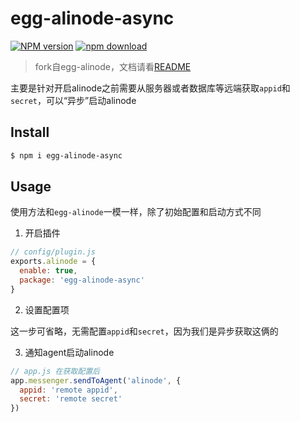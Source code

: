 # egg-alinode-async

[![NPM version][npm-image]][npm-url]
[![npm download][download-image]][download-url]

[npm-image]: https://img.shields.io/npm/v/egg-alinode-async.svg?style=flat-square
[npm-url]: https://npmjs.org/package/egg-alinode-async
[download-image]: https://img.shields.io/npm/dm/egg-alinode-async.svg?style=flat-square
[download-url]: https://npmjs.org/package/egg-alinode-async

> fork自egg-alinode，文档请看[README](https://github.com/eggjs/egg-alinode/blob/master/README.md)

主要是针对开启alinode之前需要从服务器或者数据库等远端获取`appid`和`secret`，可以“异步”启动alinode

## Install

``` bash
$ npm i egg-alinode-async
```

## Usage

使用方法和`egg-alinode`一模一样，除了初始配置和启动方式不同

1. 开启插件

``` js
// config/plugin.js
exports.alinode = {
  enable: true,
  package: 'egg-alinode-async'
}
```

2. 设置配置项

这一步可省略，无需配置`appid`和`secret`，因为我们是异步获取这俩的

3. 通知agent启动alinode

``` js
// app.js 在获取配置后
app.messenger.sendToAgent('alinode', {
  appid: 'remote appid',
  secret: 'remote secret'
})
```
